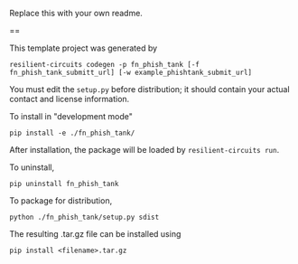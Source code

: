 Replace this with your own readme.

==

This template project was generated by

    resilient-circuits codegen -p fn_phish_tank [-f fn_phish_tank_submitt_url] [-w example_phishtank_submit_url]


You must edit the `setup.py` before distribution;
it should contain your actual contact and license information.

To install in "development mode"

    pip install -e ./fn_phish_tank/

After installation, the package will be loaded by `resilient-circuits run`.


To uninstall,

    pip uninstall fn_phish_tank


To package for distribution,

    python ./fn_phish_tank/setup.py sdist

The resulting .tar.gz file can be installed using

    pip install <filename>.tar.gz
